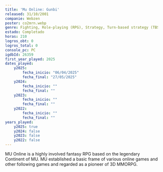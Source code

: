 ```yaml
---
title: 'Mu Online: Gunbi'
released: 31/10/2001
companie: Webzen
poster: co2mrn.webp
genre: Fighting, Role-playing (RPG), Strategy, Turn-based strategy (TBS)
estado: Completado
horas: 210
logros_obt: 0
logros_total: 0
console_pc: PC
igdbId: 26359
first_year_played: 2025
dates_played:
    y2025:
        fecha_inicio: "06/04/2025"
        fecha_final: "27/05/2025"
    y2024:
        fecha_inicio: ""
        fecha_final: ""
    y2023:
        fecha_inicio: ""
        fecha_final: ""
    y2022:
        fecha_inicio: ""
        fecha_final: ""
years_played:
    y2025: true
    y2024: false
    y2023: false
    y2022: false
---
```


MU Online is a highly involved fantasy RPG based on the legendary Continent of MU.
MU established a basic frame of various online games and other following games and regarded as a pioneer of 3D MMORPG.